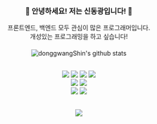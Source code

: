 <div align=center>
 
 <h3>🏃 안녕하세요! 저는 신동광입니다! 🏃</h3>
 프론트엔드, 백엔드 모두 관심이 많은 프로그래머입니다.<br>
 개성있는 프로그래밍을 하고 싶습니다!<br><h4></h4>

 ![donggwangShin's github stats](https://github-readme-stats.vercel.app/api?username=donggwangShin&show_icons=true&theme=radical)
 <br><br>
 
   <img src="https://img.shields.io/badge/Java-brown?style=flat&logo=Java&logoColor=black"/>
   <img src="https://img.shields.io/badge/HTML-grey?style=flat&logo=HTML5&logoColor=black"/>
   <img src="https://img.shields.io/badge/CSS-1572B6?style=flat&logo=CSS3&logoColor=red"/>
   <img src="https://img.shields.io/badge/Javascript-F7DF1E?style=flat&logo=Javascript&logoColor=black"/><br>
   
   <img src="https://img.shields.io/badge/React.js-61DAFB?style=flat&logo=React&logoColor=black"/>
   <img src="https://img.shields.io/badge/Spring-6DB33F?style=flat&logo=Spring&logoColor=black"/><br>
   
   <img src="https://img.shields.io/badge/Git-purple?style=flat&logo=Git&logoColor=white"/>
   <img src="https://img.shields.io/badge/Notion-black?style=flat&logo=CSS3&logoColor=green"/><br><br>
 
 
 <a href="https://hits.seeyoufarm.com"><img src="https://hits.seeyoufarm.com/api/count/incr/badge.svg?url=https%3A%2F%2Fgithub.com%2FdonggwangShin&count_bg=%2379C83D&title_bg=%23555555&icon=&icon_color=%23E7E7E7&title=hits&edge_flat=false"/></a>
 
</div> <br>
